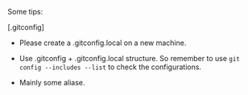 Some tips:

[.gitconfig]

- Please create a .gitconfig.local on a new machine.

- Use .gitconfig + .gitconfig.local structure. So remember to use `git config --includes --list` to check the configurations.

- Mainly some aliase. 

